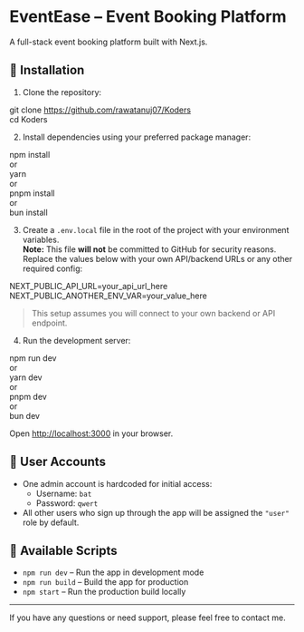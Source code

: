 # EventEase – Event Booking Platform

A full-stack event booking platform built with Next.js.

## 🚀 Installation

1. Clone the repository:

git clone https://github.com/rawatanuj07/Koders  
cd Koders

2. Install dependencies using your preferred package manager:

npm install  
or  
yarn  
or  
pnpm install  
or  
bun install

3. Create a `.env.local` file in the root of the project with your environment variables.  
   **Note:** This file **will not** be committed to GitHub for security reasons.  
   Replace the values below with your own API/backend URLs or any other required config:

NEXT_PUBLIC_API_URL=your_api_url_here  
NEXT_PUBLIC_ANOTHER_ENV_VAR=your_value_here

> This setup assumes you will connect to your own backend or API endpoint.

4. Run the development server:

npm run dev  
or  
yarn dev  
or  
pnpm dev  
or  
bun dev

Open [http://localhost:3000](http://localhost:3000) in your browser.

## 👤 User Accounts

- One admin account is hardcoded for initial access:
  - Username: `bat`
  - Password: `qwert`
- All other users who sign up through the app will be assigned the `"user"` role by default.

## 📜 Available Scripts

- `npm run dev` – Run the app in development mode
- `npm run build` – Build the app for production
- `npm start` – Run the production build locally

---

If you have any questions or need support, please feel free to contact me.
